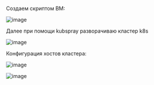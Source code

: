 



Создаем скриптом ВМ:

![image](https://user-images.githubusercontent.com/92969676/189821817-8726333e-0838-4c86-b9a3-1f6a602c94a7.png)

Далее при помощи kubspray разворачиваю кластер k8s 

![image](https://user-images.githubusercontent.com/92969676/189826950-783fe643-6bec-45da-b1f0-3a74302a3107.png)

Конфигурация хостов кластера:

![image](https://user-images.githubusercontent.com/92969676/189827559-9cd89079-65fe-434c-a5ad-6444b2fb1ed7.png)

![image](https://user-images.githubusercontent.com/92969676/189827488-e874305a-9cc3-47d5-a251-72da9d3a422b.png)

